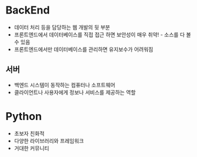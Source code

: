 # BackEnd
- 데이터 처리 등을 담당하는 웹 개발의 뒷 부분
- 프론트엔드에서 데이터베이스를 직접 접근 하면 보안성이 매우 취약! - 소스를 다 볼 수 있음
- 프론트엔드에서만 데이터베이스를 관리하면 유지보수가 어려워짐

## 서버

- 백엔드 시스템이 동작하는 컴퓨터나 소프트웨어
- 클라이언트나 사용자에게 정보나 서비스를 제공하는 역할

# Python

- 초보자 친화적
- 다양한 라이브러리와 프레임워크
- 거대한 커뮤니티
